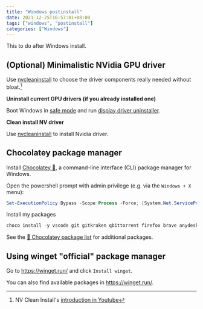 ```yaml
---
title: "Windows postinstall"
date: 2021-12-25T16:57:01+08:00
tags: ["windows", "postinstall"]
categories: ["Windows"]
---
```


This to do after Windows install.

<!--more-->

## (Optional) Minimalistic NVidia GPU driver

Use [nvcleaninstall][] to choose the driver components really needed without bloat.[^nvclean]

**Uninstall current GPU drivers (if you already installed one)**

Boot Windows in [safe mode][] and run [display driver uninstaller][].

**Clean install NV driver**

Use [nvcleaninstall][] to install Nvidia driver.

[safe mode]: https://support.microsoft.com/en-us/windows/start-your-pc-in-safe-mode-in-windows-10-92c27cff-db89-8644-1ce4-b3e5e56fe234
[display driver uninstaller]: https://www.guru3d.com/files-details/display-driver-uninstaller-download.html
[nvcleaninstall]: https://www.techpowerup.com/download/techpowerup-nvcleanstall/

[^nvclean]: NV Clean Install's [introduction in Youtube](https://youtu.be/LR1XkjtylCM)

## Chocolatey package manager

Install [Chocolatey 🍫](https://chocolatey.org/), a command-line interface (CLI) package manager for Windows.

Open the powershell prompt with admin privilege (e.g. via the `Windows + X` menu):

```powershell
Set-ExecutionPolicy Bypass -Scope Process -Force; [System.Net.ServicePointManager]::SecurityProtocol = [System.Net.ServicePointManager]::SecurityProtocol -bor 3072; iex ((New-Object System.Net.WebClient).DownloadString('https://community.chocolatey.org/install.ps1'))
```

Install my packages

```powershell
choco install -y vscode git gitkraken qbittorrent firefox brave anydesk telegram microsoft-teams peazip bandizip honeyview potplayer yt-dlp ffmpeg crystaldiskinfo directx vcredist140 hugo-extended sudo adobereader starship
```

See the  [🍫 Chocolatey package list](https://chocolatey.org/packages) for additional packages.

## Using winget "official" package manager

Go to <https://winget.run/> and click `Install winget`.

You can also find available packages in <https://winget.run/>.
